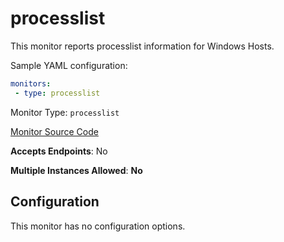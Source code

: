 <!--- GENERATED BY gomplate from scripts/docs/monitor-page.md.tmpl --->

# processlist

 This monitor reports processlist information for Windows
Hosts.

Sample YAML configuration:

```yaml
monitors:
 - type: processlist
```


Monitor Type: `processlist`

[Monitor Source Code](https://github.com/signalfx/signalfx-agent/tree/master/internal/monitors/processlist)

**Accepts Endpoints**: No

**Multiple Instances Allowed**: **No**

## Configuration

This monitor has no configuration options.







